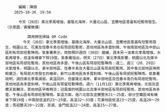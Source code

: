 
          編輯：陳頡  
        2025-10-26　19:56
      
          今天（26日）東北季風增強，基隆北海岸、大臺北山區、宜蘭地區普遍有短暫雨發生。（示意圖／黃耀徵攝）
        
              請用微信掃描 QR Code
            今天（26日）東北季風增強，基隆北海岸、大臺北山區、宜蘭地區普遍有短暫雨發生，桃園以北、花東及恆春半島也有局部短暫雨，其他地區為多雲到晴，午後南部地區及中部山區則有局部短暫陣雨。氣象署表示，雨勢預計週四（30日）趨緩，週末另一波東北季風增強，水氣再增多，低溫有機會下探19度。氣象署指出，明天（27日）東北季風影響，桃園以北及東半部地區有局部短暫雨，其他地區為多雲，午後山區有局部短暫陣雨；週二、週三（28、29日）水氣增多，桃園以北、東半部地區、恆春半島及大臺北山區有局部短暫雨，其中東北部地區降雨較廣泛，有局部大雨發生的機率，新竹以南地區為多雲到晴，午後山區有局部短暫陣雨。氣象署說明，週四東北季風減弱，氣溫回升，但基隆北海岸、東半部地區及恆春半島仍有局部短暫雨，其他地區為多雲到晴，午後山區有零星短暫陣雨。週六（11月1日）東北季風再增強，北部及宜蘭天氣轉涼，其他地區早晚稍涼；迎風面的桃園以北及東半部地區有局部短暫雨，其他地區為多雲，午後山區有局部短暫陣雨。氣溫方面，週六北部及宜蘭整天21～25度，部分空曠區域有機會下探19度；中南部低溫約23～25度，高溫32～33度；花東地區低溫23～25度，高溫28～29度；馬祖整天20～22度，澎湖、金門低溫22～24度，高溫25～27度。